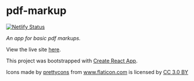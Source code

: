 # pdf-markup

[![Netlify Status](https://api.netlify.com/api/v1/badges/3c40f87d-46c4-4431-b233-4a7a77a067d1/deploy-status)](https://app.netlify.com/sites/pdf-markup/deploys)

_An app for basic pdf markups._

View the live site [here](https://pdf-markup.netlify.com).

This project was bootstrapped with [Create React App](https://github.com/facebook/create-react-app).

Icons made by <a href="https://www.flaticon.com/authors/prettycons" title="prettycons">prettycons</a>
from <a href="https://www.flaticon.com/" title="Flaticon">www.flaticon.com</a> is licensed by
<a href="http://creativecommons.org/licenses/by/3.0/" title="Creative Commons BY 3.0" target="_blank">CC 3.0 BY</a>
